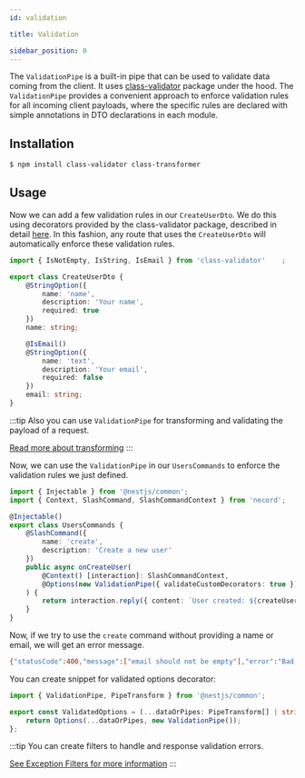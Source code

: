 ```yaml
---
id: validation

title: Validation

sidebar_position: 0
---
```


The `ValidationPipe` is a built-in pipe that can be used to validate data coming from the client. It uses [class-validator](https://github.com/typestack/class-validator) package under the hood. The `ValidationPipe` provides a convenient approach to enforce validation rules for all incoming client payloads, where the specific rules are declared with simple annotations in DTO declarations in each module.

## Installation

```bash npm2yarn
$ npm install class-validator class-transformer
```

## Usage

Now we can add a few validation rules in our `CreateUserDto`. We do this using decorators provided by the class-validator package, described in detail [here](https://github.com/typestack/class-validator#validation-decorators). In this fashion, any route that uses the `CreateUserDto` will automatically enforce these validation rules.

```typescript title="src/users/dto/create-user.dto.ts"
import { IsNotEmpty, IsString, IsEmail } from 'class-validator'    ;

export class CreateUserDto {
    @StringOption({
        name: 'name',
        description: 'Your name',
        required: true
    })
    name: string;

    @IsEmail()
    @StringOption({
        name: 'text',
        description: 'Your email',
        required: false
    })
    email: string;
}
```

:::tip
Also you can use `ValidationPipe` for transforming and validating the payload of a request.

[Read more about transforming](https://docs.nestjs.com/techniques/validation#transform-payload-objects)
:::

Now, we can use the `ValidationPipe` in our `UsersCommands` to enforce the validation rules we just defined.

```typescript title="src/users/users.commands.ts"
import { Injectable } from '@nestjs/common';
import { Context, SlashCommand, SlashCommandContext } from 'necord';

@Injectable()
export class UsersCommands {
    @SlashCommand({
        name: 'create',
        description: 'Create a new user'
    })
    public async onCreateUser(
        @Context() [interaction]: SlashCommandContext,
        @Options(new ValidationPipe({ validateCustomDecorators: true })) createUserDto: CreateUserDto
    ) {
        return interaction.reply({ content: `User created: ${createUserDto.name}` });
    }
}
```

Now, if we try to use the `create` command without providing a name or email, we will get an error message.

```bash
{"statusCode":400,"message":["email should not be empty"],"error":"Bad Request"}
```

You can create snippet for validated options decorator:

```typescript title="src/decorators/validated-options.decorator.ts"
import { ValidationPipe, PipeTransform } from '@nestjs/common';

export const ValidatedOptions = (...dataOrPipes: PipeTransform[] | string) => {
    return Options(...dataOrPipes, new ValidationPipe());
};
```

:::tip
You can create filters to handle and response validation errors.

[See Exception Filters for more information](https://docs.nestjs.com/exception-filters#exception-filters)
:::
